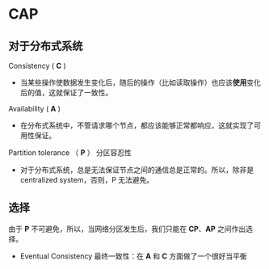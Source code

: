 # CAP


## 对于分布式系统

Consistency ( **C** )

- 当某些操作使数据发生变化后，随后的操作（比如读取操作）也应该**使用**变化后的值，这就保证了一致性。

Availability ( **A** )

- 在分布式系统中，不管请求哪个节点，都应该能够正常都响应，这就实现了可用性保证。

Partition tolerance （ **P** ） 分区容忍性

- 对于分布式系统，总是无法保证节点之间的通信总是正常的。所以，除非是 centralized system，否则，P 无法避免。

## 选择

由于 **P** 不可避免，所以，当网络分区发生后，我们只能在 **CP**、**AP** 之间作出选择。

 - Eventual Consistency 最终一致性：在 **A** 和 **C** 方面做了一个很好当平衡









